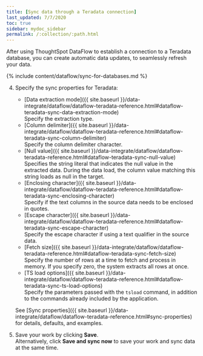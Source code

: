 ```yaml
---
title: [Sync data through a Teradata connection]
last_updated: 7/7/2020
toc: true
sidebar: mydoc_sidebar
permalink: /:collection/:path.html
---
```

After using ThoughtSpot DataFlow to establish a connection to a Teradata database, you can create automatic data updates, to seamlessly refresh your data.

{% include content/dataflow/sync-for-databases.md %}

4. Specify the sync properties for Teradata:

   <!--![Enter connection details]({{ site.baseurl }}/images/dataflow-teradata-sync.png "Enter connection details")-->

   * [Data extraction mode]({{ site.baseurl }}/data-integrate/dataflow/dataflow-teradata-reference.html#dataflow-teradata-sync-data-extraction-mode)<br/>Specify the extraction type.
   * [Column delimiter]({{ site.baseurl }}/data-integrate/dataflow/dataflow-teradata-reference.html#dataflow-teradata-sync-column-delimiter)<br/>Specify the column delimiter character.
   * [Null value]({{ site.baseurl }}/data-integrate/dataflow/dataflow-teradata-reference.html#dataflow-teradata-sync-null-value)<br/>Specifies the string literal that indicates the null value in the extracted data. During the data load, the column value matching this string loads as null in the target.
   * [Enclosing character]({{ site.baseurl }}/data-integrate/dataflow/dataflow-teradata-reference.html#dataflow-teradata-sync-enclosing-character)<br/>Specify if the text columns in the source data needs to be enclosed in quotes.
   * [Escape character]({{ site.baseurl }}/data-integrate/dataflow/dataflow-teradata-reference.html#dataflow-teradata-sync-escape-character)<br/>Specify the escape character if using a text qualifier in the source data.
   * [Fetch size]({{ site.baseurl }}/data-integrate/dataflow/dataflow-teradata-reference.html#dataflow-teradata-sync-fetch-size)<br/>Specify the number of rows at a time to fetch and process in memory. If you specify zero, the system extracts all rows at once.
   * [TS load options]({{ site.baseurl }}/data-integrate/dataflow/dataflow-teradata-reference.html#dataflow-teradata-sync-ts-load-options)<br/>Specify the parameters passed with the <code>tsload</code> command, in addition to the commands already included by the application.

   See [Sync properties]({{ site.baseurl }}/data-integrate/dataflow/dataflow-teradata-reference.html#sync-properties) for details, defaults, and examples.

5. Save your work by clicking **Save**.<br/>Alternatively, click **Save and sync now** to save your work and sync data at the same time.
